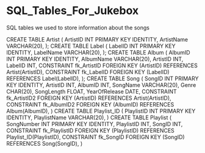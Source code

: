 # SQL_Tables_For_Jukebox
SQL tables we used to store information about the songs

CREATE TABLE Artist
(
ArtistID INT PRIMARY KEY IDENTITY,
ArtistName VARCHAR(20),
);
CREATE TABLE Label
(
LabelID INT PRIMARY KEY IDENTITY,
LabelName VARCHAR(20),
);
CREATE TABLE Album
(
AlbumID INT PRIMARY KEY IDENTITY,
AlbumName VARCHAR(20),
ArtistID INT,
LabelID INT,
CONSTRAINT fk_ArtistID FOREIGN KEY (ArtistID) REFERENCES Artist(ArtistID),
CONSTRAINT fk_LabelID FOREIGN KEY (LabelID) REFERENCES Label(LabelID),
);
CREATE TABLE Song
(
SongID INT PRIMARY KEY IDENTITY,
ArtistID INT,
AlbumID INT,
SongName VARCHAR(20),
Genre CHAR(20),
SongLength FLOAT,
YearOfRelease DATE,
CONSTRAINT fk_ArtistID2 FOREIGN KEY (ArtistID) REFERENCES Artist(ArtistID),
CONSTRAINT fk_AlbumID2 FOREIGN KEY (AlbumID) REFERENCES Album(AlbumID),
)
CREATE TABLE Playlist_ID
(
PlaylistID INT PRIMARY KEY IDENTITY,
PlaylistName VARCHAR(20),
)
CREATE TABLE Playlist
(
SongNumber INT PRIMARY KEY IDENTITY,
PlaylistID INT,
SongID INT,
CONSTRAINT fk_PlaylistID FOREIGN KEY (PlaylistID) REFERENCES Playlist_ID(PlaylistID),
CONSTRAINT fk_SongID FOREIGN KEY (SongID) REFERENCES Song(SongID),
)
